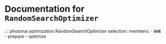 # Documentation for `RandomSearchOptimizer`
::: photonai.optimization.RandomSearchOptimizer
    selection:
      members:
        - __init__
        - prepare
        - optimize
